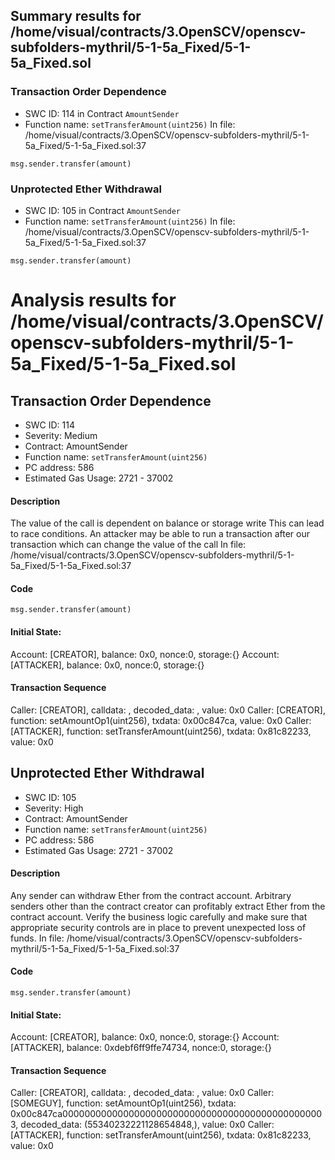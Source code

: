 ## Summary results for /home/visual/contracts/3.OpenSCV/openscv-subfolders-mythril/5-1-5a_Fixed/5-1-5a_Fixed.sol
### Transaction Order Dependence
- SWC ID: 114 in Contract `AmountSender`
- Function name: `setTransferAmount(uint256)`
In file: /home/visual/contracts/3.OpenSCV/openscv-subfolders-mythril/5-1-5a_Fixed/5-1-5a_Fixed.sol:37
```
msg.sender.transfer(amount)
```
### Unprotected Ether Withdrawal
- SWC ID: 105 in Contract `AmountSender`
- Function name: `setTransferAmount(uint256)`
In file: /home/visual/contracts/3.OpenSCV/openscv-subfolders-mythril/5-1-5a_Fixed/5-1-5a_Fixed.sol:37
```
msg.sender.transfer(amount)
```
# Analysis results for /home/visual/contracts/3.OpenSCV/openscv-subfolders-mythril/5-1-5a_Fixed/5-1-5a_Fixed.sol

## Transaction Order Dependence
- SWC ID: 114
- Severity: Medium
- Contract: AmountSender
- Function name: `setTransferAmount(uint256)`
- PC address: 586
- Estimated Gas Usage: 2721 - 37002

#### Description

The value of the call is dependent on balance or storage write
This can lead to race conditions. An attacker may be able to run a transaction after our transaction which can change the value of the call
In file: /home/visual/contracts/3.OpenSCV/openscv-subfolders-mythril/5-1-5a_Fixed/5-1-5a_Fixed.sol:37

#### Code

```
msg.sender.transfer(amount)
```

#### Initial State:

Account: [CREATOR], balance: 0x0, nonce:0, storage:{}
Account: [ATTACKER], balance: 0x0, nonce:0, storage:{}

#### Transaction Sequence

Caller: [CREATOR], calldata: , decoded_data: , value: 0x0
Caller: [CREATOR], function: setAmountOp1(uint256), txdata: 0x00c847ca, value: 0x0
Caller: [ATTACKER], function: setTransferAmount(uint256), txdata: 0x81c82233, value: 0x0


## Unprotected Ether Withdrawal
- SWC ID: 105
- Severity: High
- Contract: AmountSender
- Function name: `setTransferAmount(uint256)`
- PC address: 586
- Estimated Gas Usage: 2721 - 37002

#### Description

Any sender can withdraw Ether from the contract account.
Arbitrary senders other than the contract creator can profitably extract Ether from the contract account. Verify the business logic carefully and make sure that appropriate security controls are in place to prevent unexpected loss of funds.
In file: /home/visual/contracts/3.OpenSCV/openscv-subfolders-mythril/5-1-5a_Fixed/5-1-5a_Fixed.sol:37

#### Code

```
msg.sender.transfer(amount)
```

#### Initial State:

Account: [CREATOR], balance: 0x0, nonce:0, storage:{}
Account: [ATTACKER], balance: 0xdebf6ff9ffe74734, nonce:0, storage:{}

#### Transaction Sequence

Caller: [CREATOR], calldata: , decoded_data: , value: 0x0
Caller: [SOMEGUY], function: setAmountOp1(uint256), txdata: 0x00c847ca000000000000000000000000000000000000000000000003, decoded_data: (55340232221128654848,), value: 0x0
Caller: [ATTACKER], function: setTransferAmount(uint256), txdata: 0x81c82233, value: 0x0


